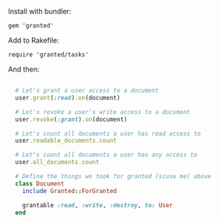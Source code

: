 Install with bundler:

    gem 'granted'

Add to Rakefile:

    require 'granted/tasks'

And then:

```ruby

  # Let's grant a user access to a document
  user.grant(:read).on(document)

  # Let's revoke a user's write access to a document
  user.revoke(:grant).on(document)

  # Let's count all documents a user has read access to
  user.readable_documents.count

  # Let's count all documents a user has any access to
  user.all_documents.count

  # Define the things we took for granted (scuse me) above
  class Document
    include Granted::ForGranted

    grantable :read, :write, :destroy, to: User
  end
```
